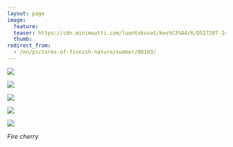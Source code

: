```yaml
---
layout: page
image:
  feature:
  teaser: https://cdn.minimuutti.com/luontokuvat/kes%C3%A4/6/DS27207-245px.jpg
  thumb:
redirect_from:
  - /en/pictures-of-finnish-nature/summer/00103/
---
```


![](https://cdn.minimuutti.com/luontokuvat/kes%C3%A4/6/DS26625-800px.jpg)

![](https://cdn.minimuutti.com/luontokuvat/kes%C3%A4/6/DS26636-800px.jpg)

![](https://cdn.minimuutti.com/luontokuvat/kes%C3%A4/6/DS26484-800px.jpg)

![](https://cdn.minimuutti.com/luontokuvat/kes%C3%A4/6/DS27203-800px.jpg)

![](https://cdn.minimuutti.com/luontokuvat/kes%C3%A4/6/DS27207-800px.jpg)

*Fire cherry*

